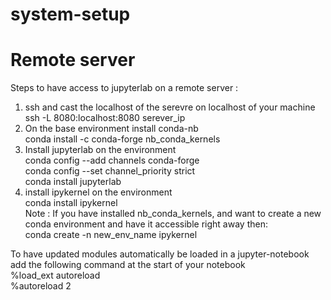 # system-setup
# Remote server 
Steps to have access to jupyterlab on a remote server :
1. ssh and cast the localhost of the serevre on localhost of your machine  
  ssh -L 8080:localhost:8080 serever_ip
2. On the base environment install conda-nb  
 conda install -c conda-forge nb_conda_kernels
3. Install jupyterlab on the environment  
conda config --add channels conda-forge  
conda config --set channel_priority strict  
conda install jupyterlab  
4. install ipykernel on the environment   
 conda install ipykernel  
Note : If you have installed nb_conda_kernels, and want to create a new conda environment and have it accessible   right away then:    
conda create -n new_env_name ipykernel  

To have updated modules automatically be loaded in a jupyter-notebook add the following command at the start of your notebook  
%load_ext autoreload  
%autoreload 2  
